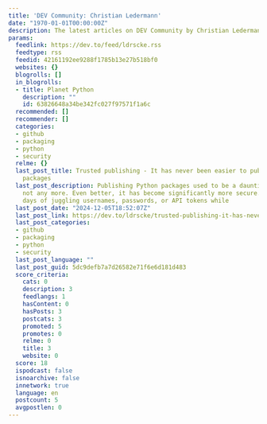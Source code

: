 ```yaml
---
title: 'DEV Community: Christian Ledermann'
date: "1970-01-01T00:00:00Z"
description: The latest articles on DEV Community by Christian Ledermann (@ldrscke).
params:
  feedlink: https://dev.to/feed/ldrscke.rss
  feedtype: rss
  feedid: 42161192ee9288f1785b13e27b518bf0
  websites: {}
  blogrolls: []
  in_blogrolls:
  - title: Planet Python
    description: ""
    id: 63826648a34be342fc027f97571f1a6c
  recommended: []
  recommender: []
  categories:
  - github
  - packaging
  - python
  - security
  relme: {}
  last_post_title: Trusted publishing ‐ It has never been easier to publish your python
    packages
  last_post_description: Publishing Python packages used to be a daunting task, but
    not any more. Even better, it has become significantly more secure. Gone are the
    days of juggling usernames, passwords, or API tokens while
  last_post_date: "2024-12-05T18:52:07Z"
  last_post_link: https://dev.to/ldrscke/trusted-publishing-it-has-never-been-easier-to-publish-your-python-packages-3dfn
  last_post_categories:
  - github
  - packaging
  - python
  - security
  last_post_language: ""
  last_post_guid: 5dc9defb7a7d26582e71f6e6d181d483
  score_criteria:
    cats: 0
    description: 3
    feedlangs: 1
    hasContent: 0
    hasPosts: 3
    postcats: 3
    promoted: 5
    promotes: 0
    relme: 0
    title: 3
    website: 0
  score: 18
  ispodcast: false
  isnoarchive: false
  innetwork: true
  language: en
  postcount: 5
  avgpostlen: 0
---
```

